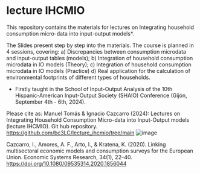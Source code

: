 # lecture IHCMIO
This repository contains the materials for lectures on Integrating household consumption micro-data into input-output models*.

The Slides present step by step into the materials. The course is planned in 4 sessions, covering: a) Discrepancies between consumption microdata and input-output tables (models); b) Integration of household consumption microdata in IO models (Theory); c) Integration of household consumption microdata in IO models (Practice) d) Real application for the calculation of environmental footprints of different types of households.


* Firstly taught in the School of Input-Output Analysis of the 10th Hispanic-American Input-Output Society (SHAIO) Conference (Gijón, September 4th - 6th, 2024).

Please cite as: Manuel Tomás & Ignacio Cazcarro (2024): Lectures on Integrating Household Consumption Micro-data into Input-Output models (lecture IHCMIO). Git hub repository. https://github.com/bc3LC/lecture_ihcmio/tree/main
![image](https://github.com/user-attachments/assets/86d6bcaf-1b8f-4ef5-9250-7af313a24144)

Cazcarro, I., Amores, A. F., Arto, I., & Kratena, K. (2020). Linking multisectoral economic models and consumption surveys for the European Union. Economic Systems Research, 34(1), 22–40. https://doi.org/10.1080/09535314.2020.1856044

